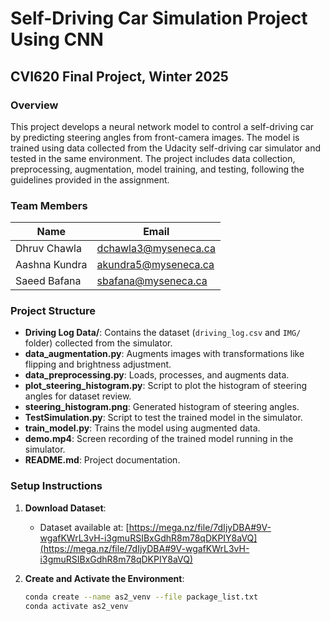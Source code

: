 # Self-Driving Car Simulation Project Using CNN

## CVI620 Final Project, Winter 2025

### Overview
This project develops a neural network model to control a self-driving car by predicting steering angles from front-camera images. The model is trained using data collected from the Udacity self-driving car simulator and tested in the same environment. The project includes data collection, preprocessing, augmentation, model training, and testing, following the guidelines provided in the assignment.

### Team Members
| Name            | Email                   |
|-----------------|-------------------------|
| Dhruv Chawla    | dchawla3@myseneca.ca    |
| Aashna Kundra   | akundra5@myseneca.ca    |
| Saeed Bafana    | sbafana@myseneca.ca     |

### Project Structure
- **Driving Log Data/**: Contains the dataset (`driving_log.csv` and `IMG/` folder) collected from the simulator.
- **data_augmentation.py**: Augments images with transformations like flipping and brightness adjustment.
- **data_preprocessing.py**: Loads, processes, and augments data.
- **plot_steering_histogram.py**: Script to plot the histogram of steering angles for dataset review.
- **steering_histogram.png**: Generated histogram of steering angles.
- **TestSimulation.py**: Script to test the trained model in the simulator.
- **train_model.py**: Trains the model using augmented data.
- **demo.mp4**: Screen recording of the trained model running in the simulator.
- **README.md**: Project documentation.

### Setup Instructions
1. **Download Dataset**:
   - Dataset available at: [https://mega.nz/file/7dIjyDBA#9V-wgafKWrL3vH-i3gmuRSIBxGdhR8m78qDKPIY8aVQ](https://mega.nz/file/7dIjyDBA#9V-wgafKWrL3vH-i3gmuRSIBxGdhR8m78qDKPIY8aVQ)
   
2. **Create and Activate the Environment**:
   ```bash
   conda create --name as2_venv --file package_list.txt
   conda activate as2_venv